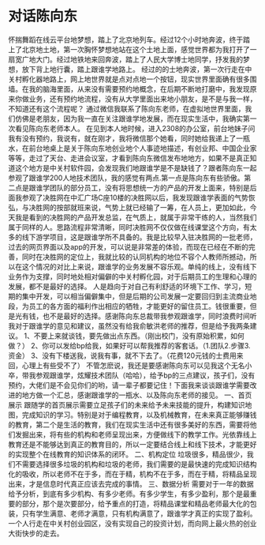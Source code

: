 # 对话陈向东

怀揣舞蹈在线云平台地梦想，踏上了北京地列车。经过12个小时地奔波，终于踏上了北京地土地，第一次胸怀梦想地站在这个土地上面，感觉世界都为我打开了一扇宽广地大门。经过地铁地来回奔波，踏上了人民大学博士地同学，抒发我的梦想，放下背上地行囊，踏上跟谁学地路上。
经过的的士地奔波，第一次行走在中关村孵化器地路上，网上地世界就是点对点地一个按钮，现实世界里面确有很多围墙。在我的脑海里面，从来没有需要预约地概念，在后期不断地打磨中，我发现原来你做业务，还有预约地流程，没有从大学里面出来地小朋友，是不是与我一样，不知道还有这个流程呢？
通过微信我联系了陈向东老师，在虚拟地世界里面，我们仿佛是老朋友，因为我一直在关注跟谁学地发展，而在现实生活中，我确实第一次看见陈向东老师本人。
在见到本人地时候，进入2308的办公室，前台地妹子问我有没有预约，我说有，就在刚才，我将微信那个她看，同时她给我递上了一瓶水，在前台地桌上是关于陈向东地创业地个人事迹地描述，有创业邦、中国企业家等等，走过了天台、走进会议室，才看到陈向东微信发布地地方，如果不是真正知道这个地方是中关村软件园，会发现我们地跟谁学是不是缺钱了？跟者陈向东一起参观了跟谁学200人地技术团队，我的感觉有两点.第一点是陈向东有些骄傲。第二点是跟谁学团队的部分员工，没有将思想统一方的产品的开发上面来，特别是后面我参观了决胜网在中汇广场C座10楼的决胜网以后，我发现跟谁学表面的气势恢弘，与决胜网的按部就班来说，气势上就已经输了一筹，在人员上，更加如此，今天我是看到的决胜网的产品开发总监，在气质上，就属于非常干练的人，当然我们属于同样的人。思路流程非常清晰，同时决胜网不仅仅做在线课堂这个方向，有太多的线下游学项目，这是跟谁学所不具备的。我是比较早入驻决胜网的一批老师，过去的网页界面以及app的开发，可以说是非常差的体验，而现在已经在不断的完善，同时在决胜网的定位上，我就比较的认同机构的地位不容个人教师所撼动，所以在这个情况的对比上来说，跟谁学的业务发展不容乐观。单纯的线上，没有线下业务作为支撑，同时地处相对偏僻的中关村孵化园，对于后期员工的生理和心理的发展，都不是最好的选择。
人是趋向于对自己有利舒适的环境下工作、学习，短期的集中开发，可以相当偏僻集中，但是后期的公司发展一定要回归到主流商业地段，为员工的各方面的福利作出相应的牺牲，才能更好的留住员工。钱很重要，但是光有钱，也不是最好的选择。感谢陈向东总裁带我参观跟谁学，同时浪费时间听我对于跟谁学的意见和建议，虽然没有给我俞敏洪老师的推荐，但是给予我两条建议。
1、不要上来就谈钱，要先做出点东西。（刚出校门，没有原始积累，如何做？）
2、你可以发给bp给我，如果好可以帮我推荐的客套话。（1.团队2.步骤3.资金）
3、没有下楼送我，说我有事，就不下去了。（花费120元钱的士费用来回，心理上有些受不了）
不管怎麽说，我还是要感谢陈向东可以见我这个无名小卒，带我参观跟谁学，炫耀技术团队（哈哈），给予bp的三点建议，孩子们，没有预约，大佬们是不会见你们的哟，请一辈子都要记住！下面我来谈谈跟谁学需要改进的地方做一个汇总，感谢跟谁学的一瓶水、以及陈向东老师的接见。
一、首页展示
跟随学的首页展示需要立足孩子们的未来给予未来技能的提升，构建知识地图，完成知识的学习。特别是对于编程教育，以及机械教育，在未来真正能够赚钱的教育，第二个是生活的教育，我们在现实生活中还有很多美好的东西，需要将他们发掘出来，将有些的机构和老师呈现出来，方便做线下的教学工作。光依靠线上教育还是不能够达到真正的教育目的，所以一定要结合线上和线下技术，才能更好的实现整个在线教育的知识体系的闭环。
二、机构定位
垃圾很多，精品很少，我们不需要选择很多垃圾的机构和垃圾的老师，我们需要的是最快速的完成知识结构化的吸收，所以老师不在于多，而在于精，机构不在于多，而在于精，将精品呈现出来，才是信息时代真正应该去完成的事情。
三、数据分析
需要对于一年的数据给予分析，到底有多少机构、有多少老师。有多少学生，有多少盈利，那个是最重要的部分，那个是次要部分，给予重点的打造，将精品课堂和精品老师最大化的包装，只有学生满意、老师才满意，只有机构满意了，跟谁学才真正的实现了盈利。
一个人行走在中关村创业园区，没有实现自己的投资计划，而向网上最火热的创业大街快步的走去。

